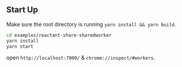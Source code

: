 ## Start Up

Make sure the root directory is running `yarn install && yarn build`.

```bash
cd examples/reactant-share-sharedworker
yarn install
yarn start
```

open `http://localhost:7000/` & `chrome://inspect/#workers`.
